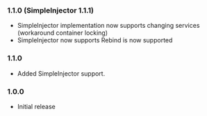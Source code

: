 ﻿### 1.1.0 (SimpleInjector 1.1.1)

 * SimpleInjector implementation now supports changing services (workaround container locking)
 * SimpleInjector now supports Rebind is now supported

### 1.1.0

 * Added SimpleInjector support.

### 1.0.0

 * Initial release
